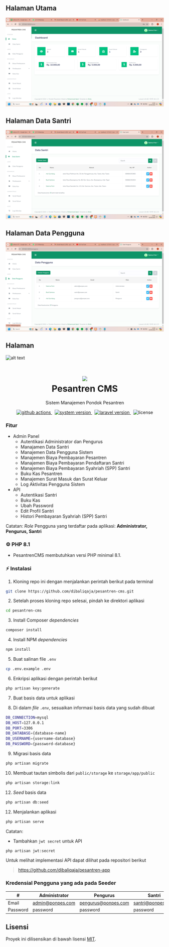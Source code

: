 ## Halaman Utama 
![alt text ](https://github.com/sabrina0211/Sistem-Manajemen-Pesantren/blob/main/Screenshot%20(294).png?raw=true)

## Halaman Data Santri 
![alt text ](https://github.com/sabrina0211/Sistem-Manajemen-Pesantren/blob/main/Screenshot%20(295).png?raw=true)

## Halaman Data Pengguna 
![alt text ](https://github.com/sabrina0211/Sistem-Manajemen-Pesantren/blob/main/Screenshot%20(296).png?raw=true)

## Halaman
![alt text ](?raw=true)


<!-- [in English README](https://github.com) 🇬🇧 👈 SOON -->

<h1 align="center">
  <img src="https://raw.githubusercontent.com/dibaliqaja/pesantren-cms/master/public/assets/img/ponpes.svg" width="130px"/><br/>
  Pesantren CMS
</h1>
<p align="center">Sistem Manajemen Pondok Pesantren</p>

<p align="center">
    <a href="https://github.com/dibaliqaja/pesantren-cms/actions/workflows/laravel.yml" target="_blank">
        <img src="https://img.shields.io/badge/actions-passing-success?style=for-the-badge&logo=github-actions" alt="github actions" />
    </a>
    &nbsp;
    <a href="https://github.com/dibaliqaja/pesantren-cms/releases" target="_blank">
        <img src="https://img.shields.io/badge/version-v1.0.0-red?style=for-the-badge&logo=none" alt="system version" />
    </a>
    &nbsp;
    <a href="https://github.com/dibaliqaja/pesantren-cms" target="_blank">
        <img src="https://img.shields.io/badge/Laravel-v10.9.0-fb503b?style=for-the-badge&logo=laravel" alt="laravel version" />
    </a>
    &nbsp;
    <img src="https://img.shields.io/badge/license-mit-red?style=for-the-badge&logo=none" alt="license" />
</p>

### Fitur
- Admin Panel
  - Autentikasi Administrator dan Pengurus
  - Manajamen Data Santri
  - Manajemen Data Pengguna Sistem
  - Manajemen Biaya Pembayaran Pesantren
  - Manajemen Biaya Pembayaran Pendaftaran Santri
  - Manajemen Biaya Pembayaran Syahriah (SPP) Santri
  - Buku Kas Pesantren
  - Manajemen Surat Masuk dan Surat Keluar
  - Log Aktivitas Pengguna Sistem
- API
  - Autentikasi Santri
  - Buku Kas
  - Ubah Password
  - Edit Profil Santri
  - Histori Pembayaran Syahriah (SPP) Santri

Catatan: <i>Role</i> Pengguna yang terdaftar pada aplikasi: <b>Administrator, Pengurus, Santri</b>

### ⚙️ PHP 8.1
- PesantrenCMS membutuhkan versi PHP minimal 8.1.

### ⚡️ Instalasi
1. Kloning repo ini dengan menjalankan perintah berikut pada terminal
```bash
git clone https://github.com/dibaliqaja/pesantren-cms.git
```
2. Setelah proses kloning repo selesai, pindah ke direktori aplikasi
```bash
cd pesantren-cms
```
3. Install Composer <i>dependencies</i>
```bash
composer install
```
4. Install NPM <i>dependencies</i>
```bash
npm install
```
5. Buat salinan file `.env`
```bash
cp .env.example .env
```
6. Enkripsi aplikasi dengan perintah berikut
```bash
php artisan key:generate
```
7. Buat basis data untuk aplikasi

8. Di dalam <i>file</i> `.env`, sesuaikan informasi basis data yang sudah dibuat
```bash
DB_CONNECTION=mysql
DB_HOST=127.0.0.1
DB_PORT=3306
DB_DATABASE={database-name}
DB_USERNAME={username-database}
DB_PASSWORD={password-database}
```
9. Migrasi basis data
```bash
php artisan migrate
```
10. Membuat tautan simbolis dari `public/storage` ke `storage/app/public`
```bash
php artisan storage:link
```
12. <i>Seed</i> basis data
```bash
php artisan db:seed
```
12. Menjalankan aplikasi
```bash
php artisan serve
```

Catatan:
- Tambahkan `jwt secret` untuk API
```bash
php artisan jwt:secret
```

Untuk melihat implementasi API dapat dilihat pada repositori berikut
> https://github.com/dibaliqaja/pesantren-app

### Kredensial Pengguna yang ada pada Seeder
| #        | Administrator    | Pengurus            | Santri              |
| -------- | ---------------- | ------------------- | ------------------- |
| Email    | admin@ponpes.com | pengurus@ponpes.com | santri@ponpes.com |
| Password | password         | password            | password            |

## Lisensi

Proyek ini dilisensikan di bawah lisensi [MIT](https://opensource.org/licenses/MIT).
